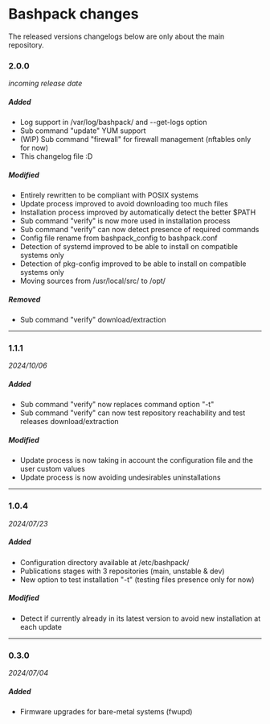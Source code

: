 # Bashpack changes

The released versions changelogs below are only about the main repository.

### 2.0.0
*incoming release date*
##### Added
- Log support in /var/log/bashpack/ and --get-logs option
- Sub command "update" YUM support
- (WIP) Sub command "firewall" for firewall management (nftables only for now)
- This changelog file :D

##### Modified
- Entirely rewritten to be compliant with POSIX systems
- Update process improved to avoid downloading too much files
- Installation process improved by automatically detect the better $PATH
- Sub command "verify" is now more used in installation process
- Sub command "verify" can now detect presence of required commands
- Config file rename from bashpack_config to bashpack.conf
- Detection of systemd improved to be able to install on compatible systems only
- Detection of pkg-config improved to be able to install on compatible systems only
- Moving sources from /usr/local/src/ to /opt/

##### Removed
- Sub command "verify" download/extraction

------------
### 1.1.1
*2024/10/06*
##### Added
- Sub command "verify" now replaces command option "-t"
- Sub command "verify" can now test repository reachability and test releases download/extraction

##### Modified
- Update process is now taking in account the configuration file and the user custom values
- Update process is now avoiding undesirables uninstallations

------------
### 1.0.4
*2024/07/23*
##### Added
- Configuration directory available at /etc/bashpack/
- Publications stages with 3 repositories (main, unstable & dev)
- New option to test installation "-t" (testing files presence only for now)

##### Modified
- Detect if currently already in its latest version to avoid new installation at each update

------------
### 0.3.0
*2024/07/04*
##### Added
- Firmware upgrades for bare-metal systems (fwupd)